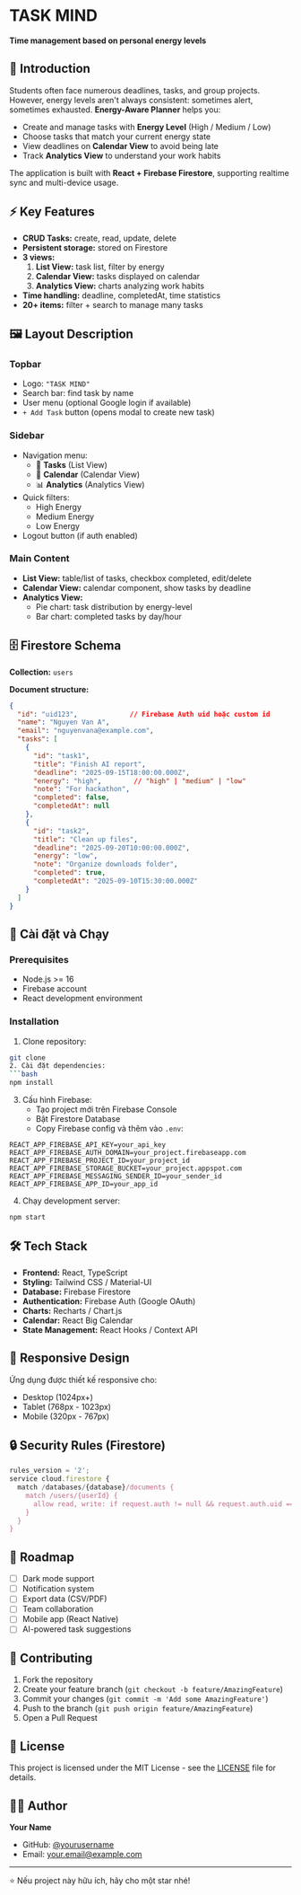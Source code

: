 # TASK MIND

**Time management based on personal energy levels**

## 🌟 Introduction

Students often face numerous deadlines, tasks, and group projects. However, energy levels aren't always consistent: sometimes alert, sometimes exhausted. **Energy-Aware Planner** helps you:

- Create and manage tasks with **Energy Level** (High / Medium / Low)
- Choose tasks that match your current energy state
- View deadlines on **Calendar View** to avoid being late
- Track **Analytics View** to understand your work habits

The application is built with **React + Firebase Firestore**, supporting realtime sync and multi-device usage.

## ⚡ Key Features

- **CRUD Tasks:** create, read, update, delete
- **Persistent storage:** stored on Firestore
- **3 views:**
  1. **List View:** task list, filter by energy
  2. **Calendar View:** tasks displayed on calendar
  3. **Analytics View:** charts analyzing work habits
- **Time handling:** deadline, completedAt, time statistics
- **20+ items:** filter + search to manage many tasks

## 🖼️ Layout Description

### Topbar
- Logo: `"TASK MIND"`
- Search bar: find task by name
- User menu (optional Google login if available)
- `+ Add Task` button (opens modal to create new task)

### Sidebar
- Navigation menu:
  - 📝 **Tasks** (List View)
  - 📅 **Calendar** (Calendar View)  
  - 📊 **Analytics** (Analytics View)
- Quick filters:
  - High Energy
  - Medium Energy
  - Low Energy
- Logout button (if auth enabled)

### Main Content
- **List View:** table/list of tasks, checkbox completed, edit/delete
- **Calendar View:** calendar component, show tasks by deadline
- **Analytics View:**
  - Pie chart: task distribution by energy-level
  - Bar chart: completed tasks by day/hour

## 🗄️ Firestore Schema

**Collection:** `users`

**Document structure:**

```json
{
  "id": "uid123",             // Firebase Auth uid hoặc custom id
  "name": "Nguyen Van A",
  "email": "nguyenvana@example.com",
  "tasks": [
    {
      "id": "task1",
      "title": "Finish AI report",
      "deadline": "2025-09-15T18:00:00.000Z",
      "energy": "high",        // "high" | "medium" | "low"
      "note": "For hackathon",
      "completed": false,
      "completedAt": null
    },
    {
      "id": "task2",
      "title": "Clean up files",
      "deadline": "2025-09-20T10:00:00.000Z",
      "energy": "low",
      "note": "Organize downloads folder",
      "completed": true,
      "completedAt": "2025-09-10T15:30:00.000Z"
    }
  ]
}
```

## 🚀 Cài đặt và Chạy

### Prerequisites
- Node.js >= 16
- Firebase account
- React development environment

### Installation
1. Clone repository:
```bash
git clone 
2. Cài đặt dependencies:
```bash
npm install
```

3. Cấu hình Firebase:
   - Tạo project mới trên Firebase Console
   - Bật Firestore Database
   - Copy Firebase config và thêm vào `.env`:

```env
REACT_APP_FIREBASE_API_KEY=your_api_key
REACT_APP_FIREBASE_AUTH_DOMAIN=your_project.firebaseapp.com
REACT_APP_FIREBASE_PROJECT_ID=your_project_id
REACT_APP_FIREBASE_STORAGE_BUCKET=your_project.appspot.com
REACT_APP_FIREBASE_MESSAGING_SENDER_ID=your_sender_id
REACT_APP_FIREBASE_APP_ID=your_app_id
```

4. Chạy development server:
```bash
npm start
```

## 🛠️ Tech Stack

- **Frontend:** React, TypeScript
- **Styling:** Tailwind CSS / Material-UI
- **Database:** Firebase Firestore
- **Authentication:** Firebase Auth (Google OAuth)
- **Charts:** Recharts / Chart.js
- **Calendar:** React Big Calendar
- **State Management:** React Hooks / Context API

## 📱 Responsive Design

Ứng dụng được thiết kế responsive cho:
- Desktop (1024px+)
- Tablet (768px - 1023px)
- Mobile (320px - 767px)

## 🔒 Security Rules (Firestore)

```javascript
rules_version = '2';
service cloud.firestore {
  match /databases/{database}/documents {
    match /users/{userId} {
      allow read, write: if request.auth != null && request.auth.uid == userId;
    }
  }
}
```

## 🎯 Roadmap

- [ ] Dark mode support
- [ ] Notification system
- [ ] Export data (CSV/PDF)
- [ ] Team collaboration
- [ ] Mobile app (React Native)
- [ ] AI-powered task suggestions

## 🤝 Contributing

1. Fork the repository
2. Create your feature branch (`git checkout -b feature/AmazingFeature`)
3. Commit your changes (`git commit -m 'Add some AmazingFeature'`)
4. Push to the branch (`git push origin feature/AmazingFeature`)
5. Open a Pull Request

## 📄 License

This project is licensed under the MIT License - see the [LICENSE](LICENSE) file for details.

## 👨‍💻 Author

**Your Name**
- GitHub: [@yourusername](https://github.com/yourusername)
- Email: your.email@example.com

---

⭐ Nếu project này hữu ích, hãy cho một star nhé!